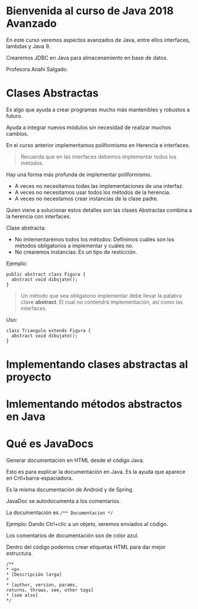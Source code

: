 # Bienvenida al curso de Java 2018 Avanzado

En este curso veremos aspectos avanzados de Java, entre ellos interfaces, lambdas y Java 9.

Crearemos JDBC en Java para almacenamiento en base de datos.

Profesora Anahí Salgado.

# Clases Abstractas

Es algo que ayuda a crear programas mucho más mantenibles y robustos a futuro.

Ayuda a integrar nuevos módulos sin necesidad de realizar muchos cambios.

En el curso anterior implementamos poliformismo en Herencia e interfaces.

> Recuerda que en las interfaces debemos implementar todos los métodos.

Hay una forma más profunda de implementar poliformismo.

- A veces no necesitamos todas las implementaciones de una interfaz.
- A veces no necesitamos usar todos los métodos de la herencia.
- A veces no necestamos crear instancias de la clase padre.

Quien viene a solucionar estos detalles son las clases Abstractas combina a la herencia con interfaces.

Clase abstracta:
- No imlementaremos todos los métodos: Definimos cuáles son los métodos obligatorios a implementar y cuáles no.
- No crearemos instancias: Es un tipo de resticción.

Ejemplo:

```
public abstract class Figura {
  abstract void dibujate();
}
```

> Un método que sea obligatorio implementar debe llevar la palabra clave **abstract**. El cual no contendrá implementación, así como las interfaces.

Uso:
```
class Triangulo extends Figura {
  abstract void dibujate();
}
```

# Implementando clases abstractas al proyecto

# Imlementando métodos abstractos en Java

# Qué es JavaDocs

Generar documentación en HTML desde el código Java.

Esto es para explicar la documentación en Java. Es la ayuda que aparece en Crtl+barra-espaciadora.

Es la misma documentación de Android y de Spring.

JavaDoc se autodocumenta a los comentarios.

La documentación es `/** Documentacion */`

Ejemplo: Dando Ctrl+clic a un objeto, seremos enviados al código.

Los comentarios de documentación son de color azul.

Dentro del código podemos crear etiquetas HTML para dar mejor estructura.

```
/**
* <p>
* [Descripción larga]
*
* [author, version, params,
returns, throws, see, other tags]
* [see also]
*/
```

